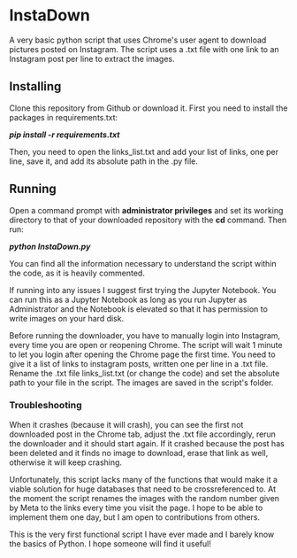 # InstaDown
A very basic python script that uses Chrome's user agent to download pictures posted on Instagram.
The script uses a .txt file with one link to an Instagram post per line to extract the images.

## Installing
Clone this repository from Github or download it.
First you need to install the packages in requirements.txt:

**_pip install -r requirements.txt_**

Then, you need to open the links_list.txt and add your list of links, one per line, save it, and add its absolute path in the .py file. 

## Running

Open a command prompt with **administrator privileges** and set its working directory to that of your downloaded repository with the **cd** command.
Then run:

**_python InstaDown.py_**

You can find all the information necessary to understand the script within the code, as it is heavily commented.

If running into any issues I suggest first trying the Jupyter Notebook. You can run this as a Jupyter Notebook as long as you run Jupyter as Administrator and the Notebook is elevated so that it has permission 
to write images on your hard disk.

Before running the downloader, you have to manually login into Instagram, every time you are open or reopening Chrome. The script will wait 1 minute to let you login after opening the Chrome page the first time.
You need to give it a list of links to instagram posts, written one per line in a .txt file. Rename the .txt file links_list.txt (or change the code) and set the absolute path to your file in the script.
The images are saved in the script's folder.
### Troubleshooting
When it crashes (because it will crash), you can see the first not downloaded post in the Chrome tab, adjust the .txt file accordingly, rerun the downloader and it should start again.
If it crashed because the post has been deleted and it finds no image to download, erase that link as well, otherwise it will keep crashing.

Unfortunately, this script lacks many of the functions that would make it a viable solution for huge databases that need to be crossreferenced to.
At the moment the script renames the images with the random number given by Meta to the links every time you visit the page.
I hope to be able to implement them one day, but I am open to contributions from others.

This is the very first functional script I have ever made and I barely know the basics of Python. I hope someone will find it useful!
